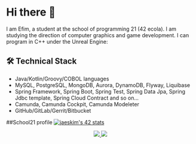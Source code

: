 # Hi there 👋


I am Efim, a student at the school of programming 21 (42 ecola).
I am studying the direction of computer graphics and game development.
I can program in C++ under the Unreal Engine:

## 🛠 Technical Stack
*   Java/Kotlin/Groovy/COBOL languages
*   MySQL, PostgreSQL, MongoDB, Aurora, DynamoDB, Flyway, Liquibase
*   Spring Framework, Spring Boot, Spring Test, Spring Data Jpa, Spring Jdbc template, Spring Cloud Contract and so on...
*   Camunda, Camunda Cockpit, Camunda Modeleter
*   GitHub/GitLab/Gerrit/Bitbucket

##School21 profile
[![jaeskim's 42 stats](https://badge42.herokuapp.com/api/stats/khouten?privacyName=true)](https://42.fr/en/homepage/)


<p align='center'>
<a href="https://t.me/efimfit">
       <img src="https://img.shields.io/badge/Telegram-2CA5E0?style=for-the-badge&logo=telegram&logoColor=white"/>
   </a>
<a href="https://www.instagram.com/o_efim">
       <img src="https://img.shields.io/badge/Instagram-E4405F?style=for-the-badge&logo=instagram&logoColor=white"/>
   </a>

      
